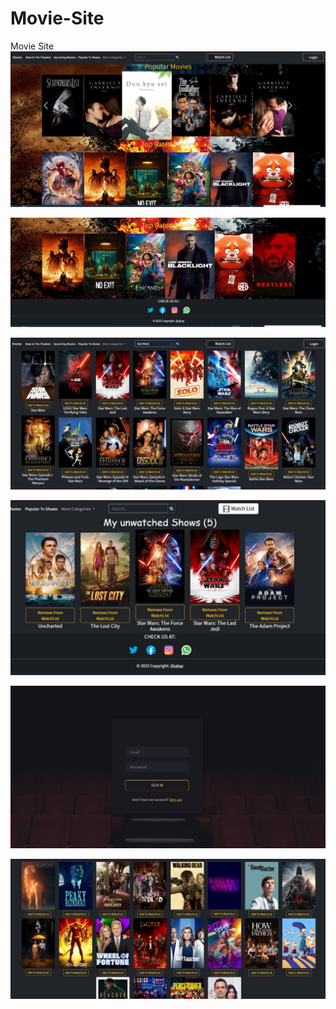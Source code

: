# Movie-Site
Movie Site
![](Images/Home-Page.jpeg)

![](Images/Home-page2.jpeg)

![](Images/search.jpeg)

![](Images/watch-list.jpeg)


![](Images/login.jpeg)


![](Images/top-tv-shows.jpeg)

